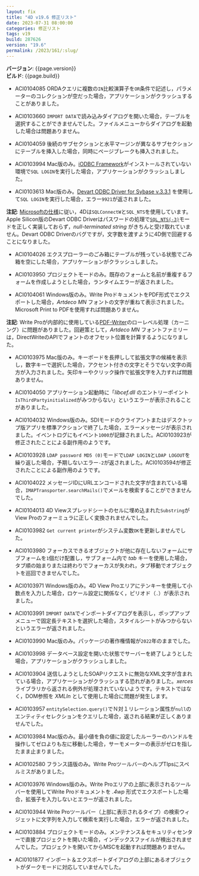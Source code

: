 ```yaml
---
layout: fix
title: "4D v19.6 修正リスト"
date: 2023-07-31 08:00:00
categories: 修正リスト
tags: v19
build: 287626
version: "19.6"
permalink: /2023/161/:slug/
---
```


**バージョン**: {{page.version}}  
**ビルド**: {{page.build}} 

* ACI0104085 ORDAクエリに複数の`IN`比較演算子を`OR`条件で記述し，パラメーターのコレクションが空だった場合，アプリケーションがクラッシュすることがありました。

* ACI0103660 `IMPORT DATA`で読み込みダイアログを開いた場合，テーブルを選択することができませんでした。ファイルメニューからダイアログを起動した場合は問題ありません。

* ACI0104059 後続のサブセクションと水平マージンが異なるサブセクションにテーブルを挿入した場合，同時にページブレークも挿入されました。

* ACI0103994 Mac版のみ。[iODBC Framework](https://www.iodbc.org/dataspace/doc/iodbc/wiki/iodbcWiki/WelcomeVisitors)がインストールされていない環境で`SQL LOGIN`を実行した場合，アプリケーションがクラッシュしました。

* ACI0103613 Mac版のみ。[Devart ODBC Driver for Sybase v.3.3.1](https://www.devart.com/odbc/ase/download.htm) を使用して`SQL LOGIN`を実行した場合，エラー`9921`が返されました。

**注記**: [Microsoftの仕様](https://learn.microsoft.com/en-us/sql/odbc/reference/syntax/sqlconnect-function?view=sql-server-ver16)に従い，4Dは`SQLConnectW`と`SQL_NTS`を使用しています。Apple Silicon版のDevart ODBC Driverはパスワードの処理で[`SQL_NTS(-3)`](https://github.com/microsoft/ODBC-Specification/blob/master/Windows/inc/sql.h)モードを正しく実装しておらず，*null-terminated string* がきちんと受け取れていません。Devart ODBC Driverのバグですが，文字数を渡すように4D側で回避することになりました。

* ACI0104026 エクスプローラーのごみ箱にテーブルが残っている状態でごみ箱を空にした場合，アプリケーションがクラッシュしました。

* ACI0103950 プロジェクトモードのみ。既存のフォームと名前が重複するフォームを作成しようとした場合，ランタイムエラーが返されました。

* ACI0104061 Windows版のみ。Write ProドキュメントをPDF形式でエクスポートした場合，*Artdeco MN* フォントの文字が重ねて表示されました。Microsoft Print to PDFを使用すれば問題ありません。

**注記**: Write Proが内部的に使用している[PDF-Writer](https://github.com/galkahana/PDF-Writer)のローレベル処理（カーニング）に問題がありました。回避策として，*Artdeco MN* フォントファミリーは，DirectWriteのAPIでフォントのオフセット位置を計算するようになりました。

* ACI0103975 Mac版のみ。キーボードを長押しして拡張文字の候補を表示し，数字キーで選択した場合，アクセント付きの文字とそうでない文字の両方が入力されました。矢印キーやクリック操作で拡張文字を入力すれば問題ありません。

* ACI0104050 アプリケーション起動時に「*libcef.dll* のエントリーポイント`IsThirdPartyinitialized`がみつからない」というエラーが表示されることがありました。

* ACI0104032 Windows版のみ。SDIモードのクライアントまたはデスクトップ版アプリを標準アクションで終了した場合，エラーメッセージが表示されました。イベントログにもイベント`1000`が記録されました。ACI0103923が修正されたことによる副作用のようです。

* ACI0103928 `LDAP password MD5 (0)`モードで`LDAP LOGIN`と`LDAP LOGOUT`を繰り返した場合，予期しないエラー`-2`が返されました。ACI0103594が修正されたことによる副作用のようです。

* ACI0104022 メッセージIDにURLエンコードされた文字が含まれている場合，`IMAPTransporter.searchMails()`でメールを検索することができませんでした。
 
* ACI0104013 4D Viewスプレッドシートのセルに埋め込まれた`Substring`がView Proのフォーミュラに正しく変換されませんでした。

* ACI0103982 `Get current printer`がシステム変数`OK`を更新しませんでした。

* ACI0103980 フォーカスできるオブジェクトが他に存在しないフォームにサブフォームを`1`個だけ配置し，サブフォーム内で *tab* キーを使用した場合，タブ順の始まりまたは終わりでフォーカスが失われ，タブ移動でオブジェクトを巡回できませんでした。

* ACI0103971 Windows版のみ。4D View Proエリアにテンキーを使用して小数点を入力した場合，ロケール設定に関係なく，ピリオド（`.`）が表示されました。

* ACI0103991 `IMPORT DATA`でインポートダイアログを表示し，ポップアップメニューで固定長テキストを選択した場合，スタイルシートがみつからないというエラーが返されました。

* ACI0103990 Mac版のみ。パッケージの著作権情報が`2022`年のままでした。

* ACI0103998 データベース設定を開いた状態でサーバーを終了しようとした場合，アプリケーションがクラッシュしました。

* ACI0103904 送信しようとしたSOAPリクエストに無効なXML文字が含まれている場合，アプリケーションがクラッシュする恐れがありました。*xerces* ライブラリから返される例外が処理されていないようです。テキストではなく，DOM参照を *XMLIn* として使用した場合に問題が発生します。

* ACI0103957 `entitySelection.query()`でＮ対１リレーション属性が`null`のエンティティセレクションをクエリした場合，返される結果が正しくありませんでした。

* ACI0103984 Mac版のみ。最小値を負の値に設定したルーラーのハンドルを操作してゼロよりも左に移動した場合，サーモメーターの表示がゼロを指したまま止まりました。

* ACI0102580 フランス語版のみ。Write ProツールバーのヘルプTIpsにスペルミスがありました。

* ACI0103976 Windows版のみ。Write Proエリアの上部に表示されるツールバーを使用してWrite Proドキュメントを *.4wp* 形式でエクスポートした場合，拡張子を入力しないとエラーが返されました。

* ACI0103944 Write Proツールバー（上部に表示されるタイプ）の検索ウィジェットに文字列を入力して検索を実行した場合，エラーが返されました。

* ACI0103884 プロジェクトモードのみ。メンテナンス＆セキュリティセンターで直接プロジェクトを開いた場合，インデックスファイルが検出されませんでした。プロジェクトを開いてからMSCを起動すれば問題ありません。

* ACI0101877 インポート＆エクスポートダイアログの上部にあるオブジェクトがダークモードに対応していませんでした。
 

